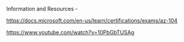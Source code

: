 Information and Resources -

https://docs.microsoft.com/en-us/learn/certifications/exams/az-104

https://www.youtube.com/watch?v=10PbGbTUSAg
